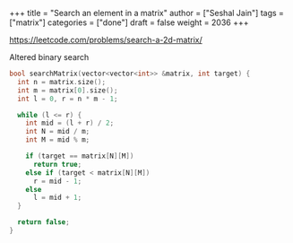 +++
title = "Search an element in a matrix"
author = ["Seshal Jain"]
tags = ["matrix"]
categories = ["done"]
draft = false
weight = 2036
+++

<https://leetcode.com/problems/search-a-2d-matrix/>

Altered binary search

```cpp
bool searchMatrix(vector<vector<int>> &matrix, int target) {
  int n = matrix.size();
  int m = matrix[0].size();
  int l = 0, r = n * m - 1;

  while (l <= r) {
    int mid = (l + r) / 2;
    int N = mid / m;
    int M = mid % m;

    if (target == matrix[N][M])
      return true;
    else if (target < matrix[N][M])
      r = mid - 1;
    else
      l = mid + 1;
  }

  return false;
}
```
